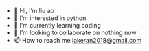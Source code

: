 - 👋 Hi, I’m liu ao
- 👀 I’m interested in python
- 🌱 I’m currently learning coding
- 💞️ I’m looking to collaborate on nothing now 
- 📫 How to reach me lakeran2018@gmail.com

<!---
weizhuanghub/weizhuanghub is a ✨ special ✨ repository because its `README.md` (this file) appears on your GitHub profile.
You can click the Preview link to take a look at your changes.
--->
